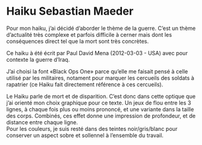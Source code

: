 # Haiku Sebastian Maeder

Pour mon haiku, j’ai décidé d’aborder le thème de la guerre. C’est un thème d’actualité très complexe et parfois difficile à cerner mais dont les conséquences direct tel que la mort sont très concrètes. 

Ce haiku à été écrit par Paul David Mena (2012-03-03 - USA) avec pour contexte la guerre d’Iraq. 

J’ai choisi la font «Black Ops One» parce qu’elle me faisait pensé à celle utilisé par les militaires, notament pour marquer les cercueils des soldats à rapatrier (ce Haiku fait directement référence à ces cercueils). 

Le Haiku parle de mort et de disparition. C’est donc dans cette optique que j’ai orienté mon choix graphique pour ce texte. Un jeux de flou entre les 3 lignes, à chaque fois plus ou moins prononcé, et une variante dans la taille des corps. Combinés, ces effet donne une impression de profondeur, et de distance entre chaque ligne.  
Pour les couleurs, je suis resté dans des teintes noir/gris/blanc pour conserver un aspect sobre et sollennel à l’ensemble du travail. 


